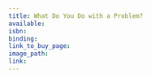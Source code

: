 ```yaml
---
title: What Do You Do with a Problem?
available:
isbn:
binding:
link_to_buy_page:
image_path:
link:
---
```

